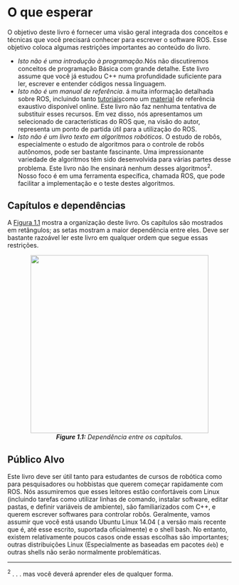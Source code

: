 # O que esperar

O objetivo deste livro é fornecer uma visão geral integrada dos conceitos e técnicas que você precisará conhecer para escrever o software ROS. Esse objetivo coloca algumas restrições importantes ao conteúdo do livro.

- *Isto não é uma introdução à programação*.Nós não discutiremos conceitos de programação Básica com grande detalhe. Este livro assume que você já estudou C++ numa profundidade suficiente para ler, escrever e entender códigos nessa linguagem.
- *Isto não é um manual de referência*. á muita informação detalhada sobre ROS, incluindo tanto [tutoriais](http://wiki.ros.org/ROS/Tutorials)como um [material](http://wiki.ros.org/APIs) de referência exaustivo disponível online. Este livro não faz nenhuma tentativa de substituir esses recursos. Em vez disso, nós apresentamos um selecionado de características do ROS que, na visão do autor, representa um ponto de partida útil para a utilização do ROS.
- *Isto não é um livro texto em algoritmos robóticos*. O estudo de robôs, especialmente o estudo de algoritmos para o controle de robôs autônomos, pode ser bastante fascinante. Uma impressionante variedade de algoritmos têm sido desenvolvida para várias partes desse problema. Este livro não lhe ensinará nenhum desses algoritmos<sup>2</sup>. Nosso foco é em uma ferramenta específica, chamada ROS, que pode facilitar a implementação e o teste destes algoritmos.

## Capítulos e dependências

A [Figura 1.1](#1.1) mostra a organização deste livro. Os capítulos são mostrados em retângulos; as setas mostram a maior dependência entre eles. Deve ser bastante razoável ler este livro em qualquer ordem que segue essas restrições.

<p align="center">
  <img src="https://user-images.githubusercontent.com/48807586/119573892-41faee80-bd8b-11eb-9bdd-b14df7567b06.png" width="400"/><br>
  <b><i><a name="1.1"> Figure 1.1:</a></b> Dependência entre os capítulos.</i>
</p>

## Público Alvo

Este livro deve ser útil tanto para estudantes de cursos de robótica como para pesquisadores ou hobbistas que querem começar rapidamente com ROS.
Nós assumiremos que esses leitores estão confortáveis com Linux (incluindo tarefas como utilizar linhas de comando, instalar software, editar pastas, e definir variáveis de ambiente), são familiarizados com C++, e querem escrever softwares para controlar robôs.
Geralmente, vamos assumir  que você está usando Ubuntu Linux 14.04 ( a versão mais recente que é, até esse escrito, suportada oficialmente) e o shell bash. No entanto, existem relativamente poucos casos onde essas escolhas são importantes; outras distribuições Linux (Especialmente as baseadas em pacotes `deb`) e outras shells não serão normalmente problemáticas.

---
<sup>2</sup> . . . mas você deverá aprender eles de qualquer forma.


